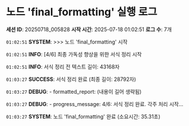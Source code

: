 # 노드 'final_formatting' 실행 로그

**세션 ID**: 20250718_005828
**시작 시간**: 2025-07-18 01:02:51
**로그 수**: 7개

`01:02:51` **SYSTEM**: >>> 노드 'final_formatting' 시작

`01:02:51` **INFO**: [4/6] 최종 가독성 향상을 위한 서식 정리 시작

`01:02:51` **INFO**: 서식 정리 전 텍스트 길이: 43168자

`01:03:27` **SUCCESS**: 서식 정리 완료 (최종 길이: 28792자)

`01:03:27` **DEBUG**:   - formatted_report: (내용이 길어 생략됨)

`01:03:27` **DEBUG**:   - progress_message: 4/6: 서식 정리 완료. 각주 처리 시작...

`01:03:27` **SYSTEM**: 노드 'final_formatting' 완료 (소요시간: 35.31초)

